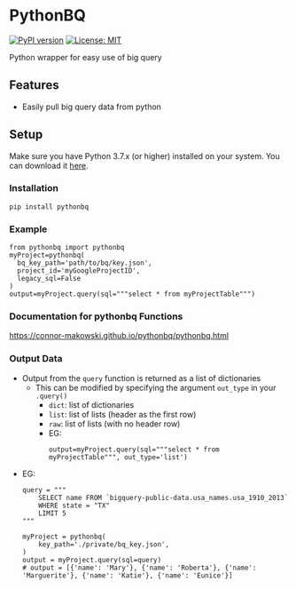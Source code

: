 # PythonBQ
[![PyPI version](https://badge.fury.io/py/scgraph.svg)](https://badge.fury.io/py/scgraph)
[![License: MIT](https://img.shields.io/badge/License-MIT-yellow.svg)](https://opensource.org/licenses/MIT)

Python wrapper for easy use of big query

## Features

- Easily pull big query data from python

## Setup

Make sure you have Python 3.7.x (or higher) installed on your system. You can download it [here](https://www.python.org/downloads/).

### Installation

```
pip install pythonbq
```

### Example
```
from pythonbq import pythonbq
myProject=pythonbq(
  bq_key_path='path/to/bq/key.json',
  project_id='myGoogleProjectID',
  legacy_sql=False
)
output=myProject.query(sql="""select * from myProjectTable""")
```

### Documentation for pythonbq Functions

https://connor-makowski.github.io/pythonbq/pythonbq.html

### Output Data
- Output from the `query` function is returned as a list of dictionaries
  - This can be modified by specifying the argument `out_type` in your `.query()`
    - `dict`: list of dictionaries
    - `list`: list of lists (header as the first row)
    - `raw`: list of lists (with no header row)
    - EG:
      ```
      output=myProject.query(sql="""select * from myProjectTable""", out_type='list')
      ```
- EG: 
  ```
  query = """
      SELECT name FROM `bigquery-public-data.usa_names.usa_1910_2013`
      WHERE state = "TX"
      LIMIT 5
  """

  myProject = pythonbq(
      key_path='./private/bq_key.json',
  )
  output = myProject.query(sql=query)
  # output = [{'name': 'Mary'}, {'name': 'Roberta'}, {'name': 'Marguerite'}, {'name': 'Katie'}, {'name': 'Eunice'}]
  ```
